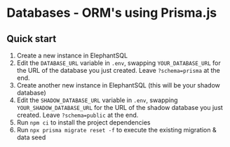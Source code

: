 # Databases - ORM's using Prisma.js

## Quick start

1. Create a new instance in ElephantSQL
2. Edit the `DATABASE_URL` variable in `.env`, swapping `YOUR_DATABASE_URL` for the URL of the database you just created. Leave `?schema=prisma` at the end.
3. Create another new instance in ElephantSQL (this will be your shadow database)
4. Edit the `SHADOW_DATABASE_URL` variable in `.env`, swapping `YOUR_SHADOW_DATABASE_URL` for the URL of the shadow database you just created. Leave `?schema=public` at the end.
5. Run `npm ci` to install the project dependencies
6. Run `npx prisma migrate reset -f` to execute the existing migration & data seed


